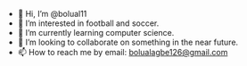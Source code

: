 - 👋 Hi, I’m @bolual11
- 👀 I’m interested in football and soccer.
- 🌱 I’m currently learning computer science.
- 💞️ I’m looking to collaborate on something in the near future.
- 📫 How to reach me by email: bolualagbe126@gmail.com

<!---
bolual11/bolual11 is a ✨ special ✨ repository because its `README.md` (this file) appears on your GitHub profile.
You can click the Preview link to take a look at your changes.
--->
